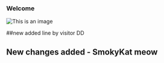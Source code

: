 ### Welcome ###
![This is an image](https://sayingimages.com/wp-content/uploads/welcome-danger-zone-meme.jpg)




##new added line by visitor DD

## New changes added - SmokyKat meow
